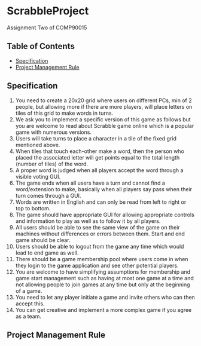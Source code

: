 # ScrabbleProject
Assignment Two of COMP90015

## Table of Contents 
- [Specification](#Sepcification)
- [Project Management Rule](#Project-Management-Rule)
 
    
## Specification
1. You need to create a 20x20 grid where users on different PCs, min of 2 people, but allowing more if there are more players, will place letters on tiles of this grid to make words in turns.
2. We ask you to implement a specific version of this game as follows but you are welcome to read about Scrabble game online which is a popular game with numerous versions.
3. Users will take turns to place a character in a tile of the fixed grid mentioned above.
4. When tiles that touch each-other make a word, then the person who placed the associated letter will get points equal to the total length (number of tiles) of the word.
5. A proper word is judged when all players accept the word through a visible voting GUI.
6. The game ends when all users have a turn and cannot find a word/extension to make, basically when all players say pass when their turn comes through a GUI.
7. Words are written in English and can only be read from left to right or top to bottom. 
8. The game should have appropriate GUI for allowing appropriate controls and information to play as well as to follow it by all players.
9. All users should be able to see the same view of the game on their machines without differences or errors between them. Start and end game should be clear.
10. Users should be able to logout from the game any time which would lead to end game as well.
11. There should be a game membership pool where users come in when they login to the game application and see other potential players. 
12. You are welcome to have simplifying assumptions for membership and game start management such as having at most one game at a time and not allowing people to join games at any time but only at the beginning of a game. 
13. You need to let any player initiate a game and invite others who can then accept this.
14. You can get creative and implement a more complex game if you agree as a team. 

## Project Management Rule
